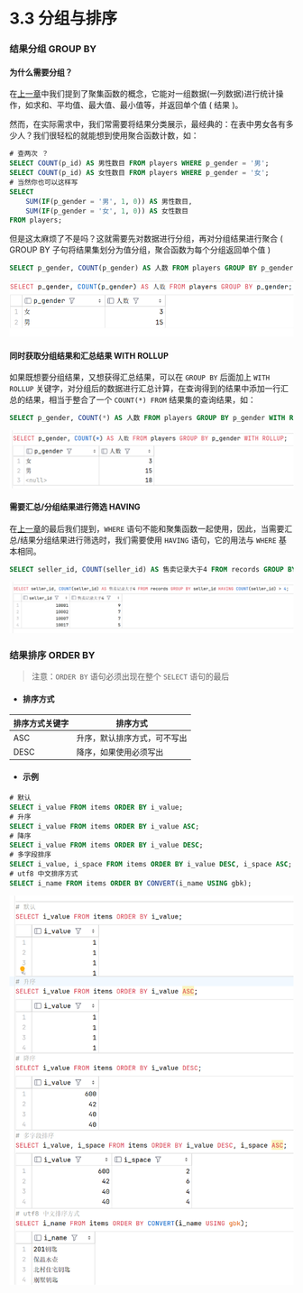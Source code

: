 # **3.3 分组与排序**


### **结果分组 GROUP BY**

#### 为什么需要分组？

在[上一章](./查询函数.md)中我们提到了聚集函数的概念，它能对一组数据(一列数据)进行统计操作，如求和、平均值、最大值、最小值等，并返回单个值 ( 结果 )。

然而，在实际需求中，我们常需要将结果分类展示，最经典的：在表中男女各有多少人？我们很轻松的就能想到使用聚合函数计数，如：

```sql
# 查两次 ？
SELECT COUNT(p_id) AS 男性数目 FROM players WHERE p_gender = '男';
SELECT COUNT(p_id) AS 女性数目 FROM players WHERE p_gender = '女';
# 当然你也可以这样写
SELECT
    SUM(IF(p_gender = '男', 1, 0)) AS 男性数目,
    SUM(IF(p_gender = '女', 1, 0)) AS 女性数目
FROM players;
```

但是这太麻烦了不是吗？这就需要先对数据进行分组，再对分组结果进行聚合 (  GROUP BY 子句将结果集划分为值分组，聚合函数为每个分组返回单个值 )

```sql
SELECT p_gender, COUNT(p_gender) AS 人数 FROM players GROUP BY p_gender;
```

![ ](./img/3-3-1.png)

#### 同时获取分组结果和汇总结果 WITH ROLLUP

如果既想要分组结果，又想获得汇总结果，可以在 `GROUP BY` 后面加上 `WITH ROLLUP` 关键字，对分组后的数据进行汇总计算，在查询得到的结果中添加一行汇总的结果，相当于整合了一个 `COUNT(*) FROM` 结果集的查询结果，如：

```sql
SELECT p_gender, COUNT(*) AS 人数 FROM players GROUP BY p_gender WITH ROLLUP;
```

![ ](./img/3-3-2.png)

#### 需要汇总/分组结果进行筛选 HAVING

在[上一章](./查询函数.md)的最后我们提到，`WHERE` 语句不能和聚集函数一起使用，因此，当需要汇总/结果分组结果进行筛选时，我们需要使用 `HAVING` 语句，它的用法与 `WHERE` 基本相同。

```sql
SELECT seller_id, COUNT(seller_id) AS 售卖记录大于4 FROM records GROUP BY seller_id HAVING COUNT(seller_id) > 4;
```

![ ](./img/3-3-3.png)

### **结果排序 ORDER BY** 

> 注意：`ORDER BY` 语句必须出现在整个 `SELECT` 语句的最后

+ #### 排序方式

|排序方式关键字|排序方式|
|-----|-----|
|ASC|升序，默认排序方式，可不写出|
|DESC|降序，如果使用必须写出|

+ #### 示例

```sql
# 默认
SELECT i_value FROM items ORDER BY i_value;
# 升序
SELECT i_value FROM items ORDER BY i_value ASC;
# 降序
SELECT i_value FROM items ORDER BY i_value DESC;
# 多字段排序
SELECT i_value, i_space FROM items ORDER BY i_value DESC, i_space ASC;
# utf8 中文排序方式
SELECT i_name FROM items ORDER BY CONVERT(i_name USING gbk);
```

![ ](./img/3-3-4.png)